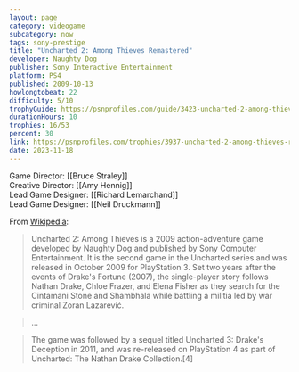 ```yaml
---
layout: page
category: videogame
subcategory: now
tags: sony-prestige
title: "Uncharted 2: Among Thieves Remastered"
developer: Naughty Dog
publisher: Sony Interactive Entertainment
platform: PS4
published: 2009-10-13
howlongtobeat: 22
difficulty: 5/10
trophyGuide: https://psnprofiles.com/guide/3423-uncharted-2-among-thieves-remastered-trophy-guide
durationHours: 10
trophies: 16/53
percent: 30
link: https://psnprofiles.com/trophies/3937-uncharted-2-among-thieves-remastered/barrelofjuice
date: 2023-11-18
---
```


Game Director: [[Bruce Straley]]
<br>Creative Director: [[Amy Hennig]]
<br>Lead Game Designer: [[Richard Lemarchand]]
<br>Lead Game Designer: [[Neil Druckmann]]

From [Wikipedia](https://en.wikipedia.org/wiki/Uncharted_2:_Among_Thieves):

> Uncharted 2: Among Thieves is a 2009 action-adventure game developed by Naughty Dog and published by Sony Computer Entertainment. It is the second game in the Uncharted series and was released in October 2009 for PlayStation 3. Set two years after the events of Drake's Fortune (2007), the single-player story follows Nathan Drake, Chloe Frazer, and Elena Fisher as they search for the Cintamani Stone and Shambhala while battling a militia led by war criminal Zoran Lazarević.

> …

> The game was followed by a sequel titled Uncharted 3: Drake's Deception in 2011, and was re-released on PlayStation 4 as part of Uncharted: The Nathan Drake Collection.[4]
